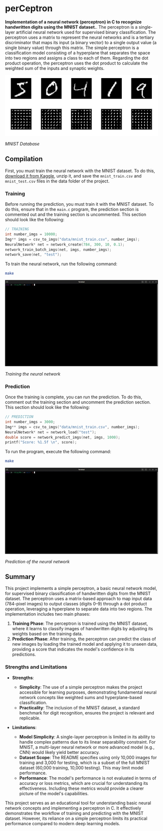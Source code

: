 # perCeptron

**Implementation of a neural network (perceptron) in C to recognize handwritten digits using the MNIST dataset.**. The perceptron is a single-layer artificial neural network used for supervised binary classification. The perceptron uses a matrix to represent the neural networks and is a tertiary discriminator that maps its input (a binary vector) to a single output value (a single binary value) through this matrix. The simple perceptron is a classification model consisting of a hyperplane that separates the space into two regions and assigns a class to each of them. Regarding the dot product operation, the perceptron uses the dot product to calculate the weighted sum of the inputs and synaptic weights.

![](./sources/mnist.png)

_MNIST Database_


## Compilation

First, you must train the neural network with the MNIST dataset. To do this, [download it from Kaggle](https://www.kaggle.com/datasets/oddrationale/mnist-in-csv?resource=download), unzip it, and save the `mnist_train.csv` and `mnist_test.csv` files in the data folder of the project.

### Training

Before running the prediction, you must train it with the MNIST dataset. To do this, ensure that in the `main.c` program, the prediction section is commented out and the training section is uncommented. This section should look like the following:

```c
// TRAINING
int number_imgs = 10000;
Img** imgs = csv_to_imgs("data/mnist_train.csv", number_imgs);
NeuralNetwork* net = network_create(784, 300, 10, 0.1);
network_train_batch_imgs(net, imgs, number_imgs);
network_save(net, "test");
```
To train the neural network, run the following command:

```bash
make
```

![make](./sources/training.gif)

_Training the neural network_


### Prediction

Once the training is complete, you can run the prediction. To do this, comment out the training section and uncomment the prediction section. This section should look like the following:

```c
// PREDICTION
int number_imgs = 3000;
Img** imgs = csv_to_imgs("data/mnist_train.csv", number_imgs);
NeuralNetwork* net = network_load("test");
double score = network_predict_imgs(net, imgs, 1000);
printf("Score: %1.5f \n", score);
```

To run the program, execute the following command:

```bash
make
```

![make](./sources/prediction.gif)

_Prediction of the neural network_

## Summary

This project implements a simple perceptron, a basic neural network model, for supervised binary classification of handwritten digits from the MNIST dataset. The perceptron uses a matrix-based approach to map input data (784-pixel images) to output classes (digits 0–9) through a dot product operation, leveraging a hyperplane to separate data into two regions. The implementation includes two main phases:

1. **Training Phase**: The perceptron is trained using the MNIST dataset, where it learns to classify images of handwritten digits by adjusting its weights based on the training data.
2. **Prediction Phase**: After training, the perceptron can predict the class of new images by loading the trained model and applying it to unseen data, providing a score that indicates the model's confidence in its predictions.

### Strengths and Limitations

- **Strengths**:
  - **Simplicity**: The use of a simple perceptron makes the project accessible for learning purposes, demonstrating fundamental neural network concepts like weighted sums and hyperplane-based classification.
  - **Practicality**: The inclusion of the MNIST dataset, a standard benchmark for digit recognition, ensures the project is relevant and replicable.

- **Limitations**:
    - **Model Simplicity**: A single-layer perceptron is limited in its ability to handle complex patterns due to its linear separability constraint. For MNIST, a multi-layer neural network or more advanced model (e.g., CNN) would likely yield better accuracy.
    - **Dataset Scope**: The README specifies using only 10,000 images for training and 3,000 for testing, which is a subset of the full MNIST dataset (60,000 training, 10,000 testing). This may limit model performance.
    - **Performance**: The model's performance is not evaluated in terms of accuracy or loss metrics, which are crucial for understanding its effectiveness. Including these metrics would provide a clearer picture of the model's capabilities.

This project serves as an educational tool for understanding basic neural network concepts and implementing a perceptron in C. It effectively demonstrates the workflow of training and predicting with the MNIST dataset. However, its reliance on a simple perceptron limits its practical performance compared to modern deep learning models.






